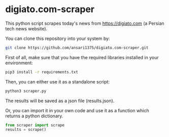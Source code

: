 # digiato.com-scraper

This python script scrapes today's news from https://digiato.com (a Persian tech news website).

You can clone this repository into your system by:

```bash
git clone https://github.com/ansari1375/digiato.com-scraper.git
```

First of all, make sure that you have the required libraries installed in your environment:

```bash
pip3 install -r requirements.txt
```

Then, you can either use it as a standalone script:

```bash
python3 scraper.py
```

The results will be saved as a json file (results.json).

Or, you can import it in your own code and use it as a function which returns a python dictionary.

```python
from scraper import scrape
results = scrape()
```
